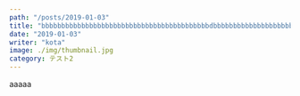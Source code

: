 ```yaml
---
path: "/posts/2019-01-03"
title: "bbbbbbbbbbbbbbbbbbbbbbbbbbbbbbbbbbbbbbbbbbdbbbbbbbbbbbbbbbbbbbbbbbbbbbbbbbbbbbbbbbbbbdbbbbbbbbbbbbbbbbbbbbbbbbbbbbbbbbbbbbbbbbbbdbbbbbbbbbbbbbbbbbbbbbbbbbbbbbbbbbbbbbbbbbbd"
date: "2019-01-03"
writer: "kota"
image: ./img/thumbnail.jpg
category: テスト2
---
```

aaaaa